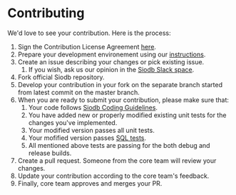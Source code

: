 # Contributing

We'd love to see your contribution. Here is the process:

1. Sign the Contribution License Agreement [here](https://cla-assistant.io/siodb/siodb).
2. Prepare your development environement using our [instructions](docs/dev/Build.md).
3. Create an issue describing your changes or pick existing issue.
   1. If you wish, ask us our opinion in the [Siodb Slack space](https://join.slack.com/t/siodb-squad/shared_invite/zt-e766wbf9-IfH9WiGlUpmRYlwCI_28ng).
4. Fork official Siodb repository.
5. Develop your contribution in your fork on the separate branch started from latest commit on the master branch.
6. When you are ready to submit your contribution, please make sure that:
   1. Your code follows [Siodb Coding Guidelines](docs/dev/CodingGuidelines.md).
   2. You have added new or properly modified existing unit tests for the changes you've implemented.
   3. Your modified version passes all unit tests.
   4. Your mofified version passes [SQL tests](tests/sql_tests/README.md).
   5. All mentioned above tests are passing for the both debug and release builds.
7. Create a pull request. Someone from the core team will review your changes.
8. Update your contribution according to the core team's feedback.
9. Finally, core team approves and merges your PR.

